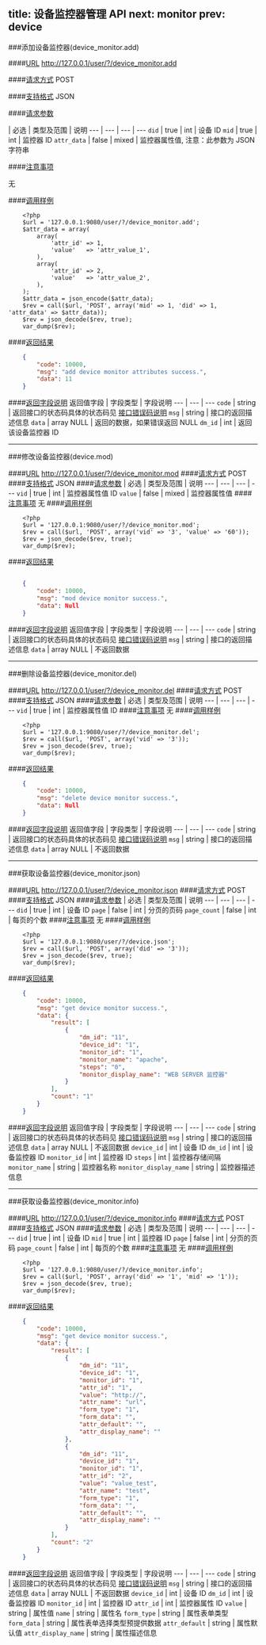 title: 设备监控器管理 API
next: monitor
prev: device
---

###添加设备监控器(device_monitor.add)

####[URL](#add_url) 
http://127.0.0.1/user/?/device_monitor.add

####[请求方式](#add_post)
POST

####[支持格式](#add_json)
JSON 

####[请求参数](#add_param)

  | 必选 | 类型及范围 | 说明
--- | --- | --- | ---
`did` | true | int | 设备 ID
`mid` | true | int | 监控器 ID
`attr_data` | false | mixed | 监控器属性值, 注意：此参数为 JSON 字符串

####[注意事项](#add_notice)

无

####[调用样例](#add_example)

```
	<?php
	$url = '127.0.0.1:9080/user/?/device_monitor.add';
	$attr_data = array(
		array(
			'attr_id' => 1,
			'value'   => 'attr_value_1',
		),
		array(
			'attr_id' => 2,
			'value'   => 'attr_value_2',
		),
	);
	$attr_data = json_encode($attr_data);
	$rev = call($url, 'POST', array('mid' => 1, 'did' => 1, 'attr_data' => $attr_data));
	$rev = json_decode($rev, true);
	var_dump($rev);

```

####[返回结果](#add_result)
``` json
	{
		"code": 10000,
		"msg": "add device monitor attributes success.",
		"data": 11
	}
```
####[返回字段说明](#add_result_dis)
返回值字段 | 字段类型 | 字段说明
--- | --- | ---
`code` | string | 返回接口的状态码具体的状态码见 [接口错误码说明](api_errno.html) 
`msg`  | string | 接口的返回描述信息
`data` | array NULL  | 返回的数据，如果错误返回 NULL
`dm_id` | int | 返回该设备监控器 ID

---
###修改设备监控器(device.mod)

####[URL](#mod_url) 
http://127.0.0.1/user/?/device_monitor.mod
####[请求方式](#mod_post)
POST
####[支持格式](#mod_json)
JSON 
####[请求参数](#mod_param)
  | 必选 | 类型及范围 | 说明
--- | --- | --- | ---
`vid` | true | int     | 监控器属性值 ID
`value` | false | mixed    | 监控器属性值
####[注意事项](#mod_notice)
无
####[调用样例](#mod_example)
```
	<?php
	$url = '127.0.0.1:9080/user/?/device_monitor.mod';
	$rev = call($url, 'POST', array('vid' => '3', 'value' => '60'));
	$rev = json_decode($rev, true);
	var_dump($rev);
```
####[返回结果](#mod_result)
``` json

	{
		"code": 10000,
		"msg": "mod device monitor success.",
		"data": Null 
	}

```
####[返回字段说明](#mod_result_dis)
返回值字段 | 字段类型 | 字段说明
--- | --- | ---
`code` | string | 返回接口的状态码具体的状态码见 [接口错误码说明](api_errno.html) 
`msg`  | string | 接口的返回描述信息
`data` | array NULL  | 不返回数据


---
###删除设备监控器(device_monitor.del)

####[URL](#del_url) 
http://127.0.0.1/user/?/device_monitor.del
####[请求方式](#del_post)
POST
####[支持格式](#del_json)
JSON 
####[请求参数](#del_param)
  | 必选 | 类型及范围 | 说明
--- | --- | --- | ---
`vid` | true | int     | 监控器属性值 ID
####[注意事项](#del_notice)
无
####[调用样例](#del_example)
```
	<?php
	$url = '127.0.0.1:9080/user/?/device_monitor.del';
	$rev = call($url, 'POST', array('vid' => '3'));
	$rev = json_decode($rev, true);
	var_dump($rev);
```
####[返回结果](#del_result)
``` json
	{
		"code": 10000,
		"msg": "delete device monitor success.",
		"data": Null 
	}
```
####[返回字段说明](#del_result_dis)
返回值字段 | 字段类型 | 字段说明
--- | --- | ---
`code` | string | 返回接口的状态码具体的状态码见 [接口错误码说明](api_errno.html) 
`msg`  | string | 接口的返回描述信息
`data` | array NULL  | 不返回数据

---
###获取设备监控器(device_monitor.json)

####[URL](#json_url) 
http://127.0.0.1/user/?/device_monitor.json
####[请求方式](#json_post)
POST
####[支持格式](#json_json)
JSON 
####[请求参数](#json_param)
  | 必选 | 类型及范围 | 说明
--- | --- | --- | ---
`did`  | true  | int  | 设备 ID
`page` | false | int     | 分页的页码
`page_count` | false | int     | 每页的个数
####[注意事项](#json_notice)
无
####[调用样例](#json_example)
```
	<?php
	$url = '127.0.0.1:9080/user/?/device.json';
	$rev = call($url, 'POST', array('did' => '3'));
	$rev = json_decode($rev, true);
	var_dump($rev);
```
####[返回结果](#json_result)
``` json
	{
		"code": 10000,
		"msg": "get device monitor success.",
		"data": {
			"result": [
				{
					"dm_id": "11",
					"device_id": "1",
					"monitor_id": "1",
					"monitor_name": "apache",
					"steps": "0",
					"monitor_display_name": "WEB SERVER 监控器"
				}
			],
			"count": "1"
		}
	}
```
####[返回字段说明](#json_result_dis)
返回值字段 | 字段类型 | 字段说明
--- | --- | ---
`code` | string | 返回接口的状态码具体的状态码见 [接口错误码说明](api_errno.html) 
`msg`  | string | 接口的返回描述信息
`data` | array NULL  | 不返回数据
`device_id` | int | 设备 ID
`dm_id` | int | 设备监控器 ID
`monitor_id` | int | 监控器 ID
`steps` | int | 监控器存储间隔
`monitor_name` | string | 监控器名称
`monitor_display_name` | string | 监控器描述信息




---
###获取设备监控器(device_monitor.info)

####[URL](#info_url) 
http://127.0.0.1/user/?/device_monitor.info
####[请求方式](#info_post)
POST
####[支持格式](#info_json)
JSON 
####[请求参数](#info_param)
  | 必选 | 类型及范围 | 说明
--- | --- | --- | ---
`did`  | true  | int  | 设备 ID
`mid`  | true  | int  | 监控器 ID
`page` | false | int     | 分页的页码
`page_count` | false | int     | 每页的个数
####[注意事项](#info_notice)
无
####[调用样例](#info_example)
```
	<?php
	$url = '127.0.0.1:9080/user/?/device_monitor.info';
	$rev = call($url, 'POST', array('did' => '1', 'mid' => '1'));
	$rev = json_decode($rev, true);
	var_dump($rev);
```
####[返回结果](#info_result)
``` json
	{
		"code": 10000,
		"msg": "get device monitor success.",
		"data": {
			"result": [
				{
					"dm_id": "11",
					"device_id": "1",
					"monitor_id": "1",
					"attr_id": "1",
					"value": "http://",
					"attr_name": "url",
					"form_type": "1",
					"form_data": "",
					"attr_default": "",
					"attr_display_name": ""
				},
				{
					"dm_id": "11",
					"device_id": "1",
					"monitor_id": "1",
					"attr_id": "2",
					"value": "value_test",
					"attr_name": "test",
					"form_type": "1",
					"form_data": "",
					"attr_default": "",
					"attr_display_name": ""
				}
			],
			"count": "2"
		}
	}
```
####[返回字段说明](#info_result_dis)
返回值字段 | 字段类型 | 字段说明
--- | --- | ---
`code` | string | 返回接口的状态码具体的状态码见 [接口错误码说明](api_errno.html) 
`msg`  | string | 接口的返回描述信息
`data` | array NULL  | 不返回数据
`device_id` | int | 设备 ID
`dm_id` | int | 设备监控器 ID
`monitor_id` | int | 监控器 ID
`attr_id` | int | 监控器属性 ID
`value` | string | 属性值
`name` | string | 属性名
`form_type` | string | 属性表单类型
`form_data` | string | 属性表单选择类型预提供数据
`attr_default` | string | 属性默认值
`attr_display_name` | string | 属性描述信息



